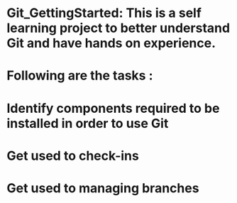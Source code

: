 # Git_GettingStarted: This is a self learning project to better understand Git and have hands on experience.
# Following are the tasks :
  # Identify components required to be installed in order to use Git
  # Get used to check-ins
  # Get used to managing branches
